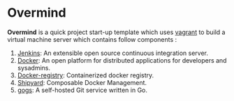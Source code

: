 Overmind
===========

__Overmind__ is a quick project start-up template which uses [vagrant](http://www.vagrantup.com) to build a virtual machine server which contains follow components :

1. [Jenkins](https://jenkins-ci.org/): An extensible open source continuous integration server.
2. [Docker](http://www.docker.io): An open platform for distributed applications for developers and sysadmins.
3. [Docker-registry](https://registry.hub.docker.com/_/registry/): Containerized docker registry.
4. [Shipyard](http://shipyard-project.com/): Composable Docker Management.
5. [gogs](http://gogs.io/): A self-hosted Git service written in Go.
